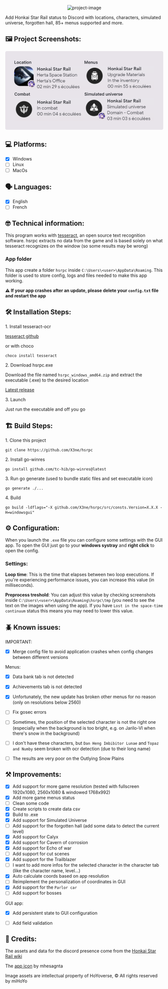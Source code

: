 <p align="center"><img src="https://socialify.git.ci/X3ne/hsrpc/image?description=1&font=Inter&language=1&logo=https%3A%2F%2Fgithub.com%2FX3ne%2Fhsrpc%2Fblob%2Fmain%2Fassets%2Ficon.png%3Fraw%3Dtrue&name=1&owner=1&stargazers=1&theme=Auto" alt="project-image"></p>

<p id="description">Add Honkai Star Rail status to Discord with locations, characters, simulated universe, forgotten hall, 85+ menus supported and more.</p>

<h2>🖼️ Project Screenshots:</h2>

<div align="center">
  <img src="./assets/project_image.png" alt="project-screenshot" width="600"/>
</div>

<h2>💻 Platforms:</h2>

- [x] Windows
- [ ] Linux
- [ ] MacOs

<h2>🗣️ Languages:</h2>

- [x] English
- [ ] French

<h2>🤓 Technical information:</h2>

This program works with [tesseract](https://github.com/tesseract-ocr/tesseract), an open source text recognition software. hsrpc extracts no data from the game and is based solely on what tesseract recognizes on the window (so some results may be wrong)

<h3>App folder</h3>

This app create a folder `hsrpc` inside `C:\Users\<user>\AppData\Roaming`. This folder is used to store config, logs and files needed to make this app working.

**⚠️ If your app crashes after an update, please delete your `config.txt` file and restart the app**

<h2>🛠️ Installation Steps:</h2>

<p>1. Install tesseract-ocr</p>

[tesseract github](https://github.com/tesseract-ocr/tesseract?tab=readme-ov-file#installing-tesseract)

or with choco

```
choco install tesseract
```

<p>2. Download hsrpc.exe</p>

Download the file named `hsrpc_windows_amd64.zip` and extract the executable (.exe) to the desired location

[Latest release](https://github.com/X3ne/hsrpc/releases/latest)

<p>3. Launch</p>

Just run the executable and off you go

<h2>🏗️ Build Steps:</h2>

<p>1. Clone this project</p>

```
git clone https://github.com/X3ne/hsrpc
```

<p>2. Install go-winres</p>

```
go install github.com/tc-hib/go-winres@latest
```

<p>3. Run go generate (used to bundle static files and set executable icon)</p>

```
go generate ./...
```

<p>4. Build</p>

```
go build -ldflags="-X github.com/X3ne/hsrpc/src/consts.Version=X.X.X -H=windowsgui"
```

<h2>⚙️ Configuration:</h2>

When you launch the `.exe` file you can configure some settings with the GUI app. To open the GUI just go to your **windows systray** and **right click** to open the config.

<h3>Settings:</h3>

**Loop time**: This is the time that elapses between two loop executions. If you're experiencing performance issues, you can increase this value (in milliseconds).

**Preprocess treshold**: You can adjust this value by checking screenshots inside `C:\Users\<user>\AppData\Roaming\hsrpc\tmp` (you need to see the text on the images when using the app). If you have `Lost in the space-time continuum` status this means you may need to lower this value.

<h2>🪲 Known issues:</h2>

IMPORTANT:
- [x] Merge config file to avoid application crashes when config changes between different versions

Menus:
- [x] Data bank tab is not detected
- [x] Achievements tab is not detected
- [x] Unfortunately, the new update has broken other menus for no reason (only on resolutions below 2560)

- [ ] Fix gosec errors
- [ ] Sometimes, the position of the selected character is not the right one (especially when the background is too bright, e.g. on Jarilo-VI when there's snow in the background)
- [ ] I don't have these characters, but `Dan Heng Imbibitor Lunae` and `Topaz and Numby` seem broken with ocr detection (due to their long name)
- [ ] The results are very poor on the Outlying Snow Plains

<h2>⚒️ Improvements:</h2>

- [x] Add support for more game resolution (tested with fullscreen 1920x1080, 2560x1080 & windowed 1768x992)
- [x] Add more game menus status
- [ ] Clean some code
- [x] Create scripts to create data csv
- [x] Build to .exe
- [x] Add support for Simulated Universe
- [ ] Add support for the forgotten hall (add some data to detect the current level)
- [x] Add support for Calyx
- [x] Add support for Cavern of corrosion
- [x] Add support for Echo of war
- [ ] Add support for cut scenes
- [x] Add support for the Trailblazer
- [ ] I want to add more infos for the selected character in the character tab (like the character name, level...)
- [x] Auto calculate coords based on app resolution
- [ ] Reimplement the personalization of coordinates in GUI
- [x] Add support for the `Parlor car`
- [ ] Add support for bosses

GUI app:
- [x] Add persistent state to GUI configuration
- [ ] Add field validation


<h2>🎨 Credits:</h2>

The assets and data for the discord presence come from the [Honkai Star Rail wiki](https://honkai-star-rail.fandom.com/wiki/Honkai:_Star_Rail_Wiki)

The [app icon](https://www.deviantart.com/mhesagnta/art/Chibi-Silver-Wolf-Honkai-StarRail-Render-965316702) by mhesagnta

Image assets are intellectual property of HoYoverse, © All rights reserved by miHoYo
